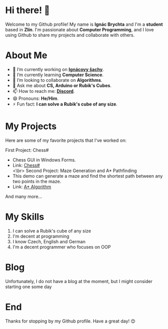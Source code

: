# Hi there! 👋
Welcome to my Github profile! My name is **Ignác Brychta** and I'm a **student** based in **Zlín**. I'm passionate about **Computer Programming**, and I love using Github to share my projects and collaborate with others.

# About Me
- 🔭 I’m currently working on **[Ignácovy šachy][winformschess]**.
- 🌱 I’m currently learning **Computer Science**.
- 👯 I’m looking to collaborate on **Algorithms**.
- 💬 Ask me about **CS, Arduino or Rubik's Cubes**.
- 📫 How to reach me: **[Discord][discord-link]**.
- 😄 Pronouns: **He/Him**.
- ⚡ Fun fact: **I can solve a Rubik's cube of any size**.

# My Projects
Here are some of my favorite projects that I've worked on:

First Project: Chess#
- Chess GUI in Windows Forms.
- Link: [Chess#](https://github.com/IgnacBrychta/WindowsFormsChess)<br><\br>
Second Project: Maze Generation and A* Pathfinding
 - This demo can generate a maze and find the shortest path between any two points in the maze.
 - Link: [A* Algorithm](https://github.com/IgnacBrychta/AStar-Algorithm-and-Recursive-Backtracking-Demo)
  
 And many more...

# My Skills
1. I can solve a Rubik's cube of any size
2. I'm decent at programming
3. I know Czech, English and German
4. I'm a decent programmer who focuses on OOP
# Blog
Unfortunately, I do not have a blog at the moment, but I might consider starting one some day

# End
Thanks for stopping by my Github profile. Have a great day! 😊

[winformschess]: https://github.com/IgnacBrychta/WindowsFormsChess
[discord-link]: https://discord.gg/P4gfCYParq
